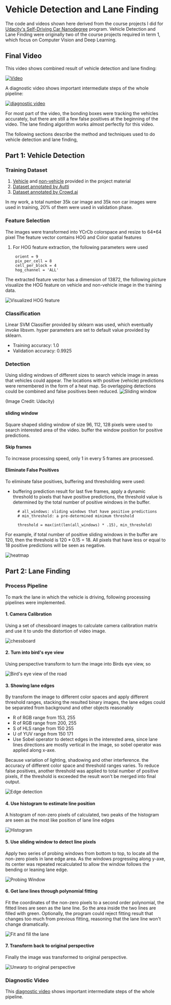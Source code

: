 # Vehicle Detection and Lane Finding

The code and videos shown here derived from the course projects I did for [Udacity's Self-Driving Car Nanodegree](https://www.udacity.com/drive) program. Vehicle Detection and Lane Finding were originally two of the course projects required in term 1, which focus on Computer Vision and Deep Learning.

## Final Video

This video shows combined result of vehicle detection and lane finding:

[![Video](images/detection_video.png)](http://www.youtube.com/watch?v=Qjrnx3H-1tc) 

A diagnostic video shows important intermediate steps of the whole pipeline:

[![diagnostic video](images/diagnostic_video.png)](https://youtu.be/PSuLr_01EOI)

For most part of the video, the bonding boxes were tracking the vehicles accurately, but there are still a few false positives at the beginning of the video. The lane finding algorithm works almost perfectly for this video.

The following sections describe the method and techniques used to do vehicle detection and lane finding,

## Part 1: Vehicle Detection
### Training Dataset
1. [Vehicle](https://s3.amazonaws.com/udacity-sdc/Vehicle_Tracking/vehicles.zip) and [non-vehicle](https://s3.amazonaws.com/udacity-sdc/Vehicle_Tracking/non-vehicles.zip) provided in the project material
2. [Dataset annotated by Autti](http://bit.ly/udacity-annotations-autti)
3. [Dataset annotated by Crowd.ai](http://bit.ly/udacity-annoations-crowdai)

In my work, a total number 35k car image and 35k non car images were used in training, 20% of them were used in validation phase.

### Feature Selection
The images were transformed into YCrCb colorspace and resize to 64*64 pixel
The feature vector contains HOG and Color spatial features

1. For HOG feature extraction, the following parameters were used
	
		orient = 9
		pix_per_cell = 8
		cell_per_block = 4
		hog_channel = 'ALL'

The extracted feature vector has a dimension of 13872, the following picture visualize the HOG feature on vehicle and non-vehicle image in the training data.

![Visualized HOG feature](images/HOG_example.png)


### Classification
Linear SVM Classifier provided by sklearn was used, which eventually invoke libsvm. hyper parameters are set to default value provided by sklearn.

* Training accuracy: 1.0
* Validation accuracy: 0.9925

### Detection
Using sliding windows of different sizes to search vehicle image in areas that vehicles could appear. The locations with positive (vehicle) predictions were remembered in the form of a heat map. So overlapping detections could be combined and false positives been reduced.
![Sliding window](images/detection.png)

(Image Credit: Udacity)

#### sliding window
Square shaped sliding window of size 96, 112, 128 pixels were used to search interested area of the video. buffer the window position for positive predictions.

#### Skip frames
To increase processing speed, only 1 in every 5 frames are processed.

#### Eliminate False Positives
To eliminate false positives, buffering and thresholding were used:
* buffering prediction result for last five frames, apply a dynamic threshold to pixels that have positive predictions, the threshold value is determined by the total number of positive windows in the buffer.

		# all_windows: sliding windows that have positive predictions
		# min_threshold: a pre-determined minimum threshold

		threshold = max(int(len(all_windows) * .15), min_threshold)

For example, if total number of positive sliding windows in the buffer are 120, then the threshold is 120 * 0.15 = 18. All pixels that have less or equal to 18 positive predictions will be seen as negative.

![heatmap](images/bboxes_and_heat.png)


## Part 2: Lane Finding


### Process Pipeline

To mark the lane in which the vehicle is driving, following processing pipelines were implemented.

#### 1. Camera Calibration

Using a set of chessboard images to calculate camera calibration matrix and use it to undo the distortion of video image.

![chessboard](images/calibration4.jpg)

#### 2. Turn into bird's eye view
Using perspective transform to turn the image into Birds eye view, so

![Bird's eye view of the road](images/birdseye.png)

#### 3. Showing lane edges

By transform the image to different color spaces and apply different threshold ranges, stacking the resulted binary images, the lane edges could be separated from background and other objects reasonably 
* R of RGB range from 153, 255 
* R of RGB range from 200, 255
* S of HLS range from 150 255
* U of YUV range from 150 171
* Use Sobel operator to detect edges in the interested area, since lane lines directions are mostly vertical in the image, so sobel operator was applied along x-axe.

Because variation of lighting, shadowing and other interference. the accuracy of different color space and threshold ranges varies. To reduce false positives, another threshold was applied to total number of positive pixels, if the threshold is exceeded the result won't be merged into final output.

![Edge detection](images/binary.png)


#### 4. Use histogram to estimate line position
A histogram of non-zero pixels of calculated, two peaks of the histogram are seen as the most like position of lane line edges

![Histogram](images/histogram.png)

#### 5. Use sliding window to detect line pixels
Apply two series of probing windows from bottom to top, to locate all the non-zero pixels in lane edge area. As the windows progressing along y-axe, its center was repeated recalculated to allow the window follows the bending or leaning lane edge.

![Probing Window](images/probing_window.png)

#### 6. Get lane lines through polynomial fitting
Fit the coordinates of the non-zero pixels to a second order polynomial, the fitted lines are seen as the lane line. So the area inside the two lines are filled with green.
Optionally, the program could reject fitting result that changes too much from previous fitting, reasoning that the lane line won't change dramatically.

![Fit and fill the lane](images/fill.png)

#### 7. Transform back to original perspective
Finally the image was transformed to original perspective.

![Unwarp to original perspective](images/unwarp.png)

### Diagnostic Video

This [diagnostic video](https://youtu.be/PSuLr_01EOI) shows important intermediate steps of the whole pipeline.
